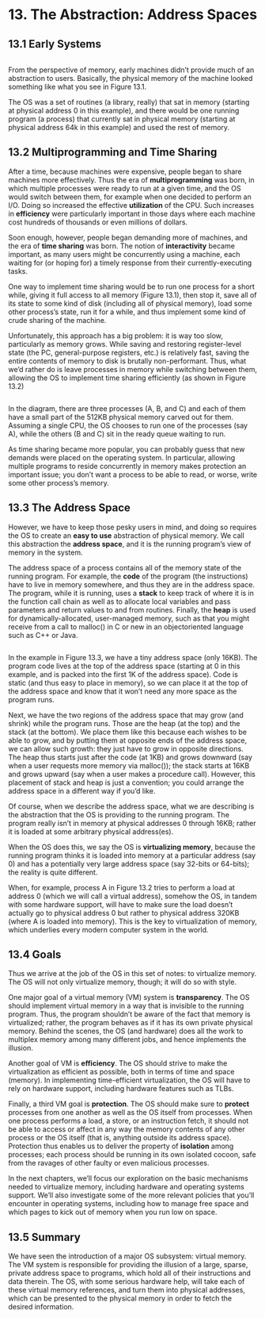 # 13. The Abstraction: Address Spaces

## 13.1 Early Systems

<figure><img src="../.gitbook/assets/image (4) (1).png" alt=""><figcaption></figcaption></figure>

From the perspective of memory, early machines didn’t provide much of an abstraction to users. Basically, the physical memory of the machine looked something like what you see in Figure 13.1.&#x20;

The OS was a set of routines (a library, really) that sat in memory (starting at physical address 0 in this example), and there would be one running program (a process) that currently sat in physical memory (starting at physical address 64k in this example) and used the rest of memory.

## 13.2 Multiprogramming and Time Sharing

After a time, because machines were expensive, people began to share machines more effectively. Thus the era of **multiprogramming** was born, in which multiple processes were ready to run at a given time, and the OS would switch between them, for example when one decided to perform an I/O. Doing so increased the effective **utilization** of the CPU. Such increases in **efficiency** were particularly important in those days where each machine cost hundreds of thousands or even millions of dollars.

Soon enough, however, people began demanding more of machines, and the era of **time sharing** was born. The notion of **interactivity** became important, as many users might be concurrently using a machine, each waiting for (or hoping for) a timely response from their currently-executing tasks.

One way to implement time sharing would be to run one process for a short while, giving it full access to all memory (Figure 13.1), then stop it, save all of its state to some kind of disk (including all of physical memory), load some other process’s state, run it for a while, and thus implement some kind of crude sharing of the machine.

Unfortunately, this approach has a big problem: it is way too slow, particularly as memory grows. While saving and restoring register-level state (the PC, general-purpose registers, etc.) is relatively fast, saving the entire contents of memory to disk is brutally non-performant. Thus, what we’d rather do is leave processes in memory while switching between them, allowing the OS to implement time sharing efficiently (as shown in Figure 13.2)

<figure><img src="../.gitbook/assets/image (3).png" alt=""><figcaption></figcaption></figure>

In the diagram, there are three processes (A, B, and C) and each of them have a small part of the 512KB physical memory carved out for them. Assuming a single CPU, the OS chooses to run one of the processes (say A), while the others (B and C) sit in the ready queue waiting to run.

As time sharing became more popular, you can probably guess that new demands were placed on the operating system. In particular, allowing multiple programs to reside concurrently in memory makes protection an important issue; you don’t want a process to be able to read, or worse, write some other process’s memory.

## 13.3 The Address Space

However, we have to keep those pesky users in mind, and doing so requires the OS to create an **easy to use** abstraction of physical memory. We call this abstraction the **address space**, and it is the running program’s view of memory in the system.

The address space of a process contains all of the memory state of the running program. For example, the **code** of the program (the instructions) have to live in memory somewhere, and thus they are in the address space. The program, while it is running, uses a **stack** to keep track of where it is in the function call chain as well as to allocate local variables and pass parameters and return values to and from routines. Finally, the **heap** is used for dynamically-allocated, user-managed memory, such as that you might receive from a call to malloc() in C or new in an objectoriented language such as C++ or Java.

<figure><img src="../.gitbook/assets/image (13) (1).png" alt=""><figcaption></figcaption></figure>

In the example in Figure 13.3, we have a tiny address space (only 16KB). The program code lives at the top of the address space (starting at 0 in this example, and is packed into the first 1K of the address space). Code is static (and thus easy to place in memory), so we can place it at the top of the address space and know that it won’t need any more space as the program runs.

Next, we have the two regions of the address space that may grow (and shrink) while the program runs. Those are the heap (at the top) and the stack (at the bottom). We place them like this because each wishes to be able to grow, and by putting them at opposite ends of the address space, we can allow such growth: they just have to grow in opposite directions. The heap thus starts just after the code (at 1KB) and grows downward (say when a user requests more memory via malloc()); the stack starts at 16KB and grows upward (say when a user makes a procedure call). However, this placement of stack and heap is just a convention; you could arrange the address space in a different way if you’d like.

Of course, when we describe the address space, what we are describing is the abstraction that the OS is providing to the running program. The program really isn’t in memory at physical addresses 0 through 16KB; rather it is loaded at some arbitrary physical address(es).

When the OS does this, we say the OS is **virtualizing memory**, because the running program thinks it is loaded into memory at a particular address (say 0) and has a potentially very large address space (say 32-bits or 64-bits); the reality is quite different.

When, for example, process A in Figure 13.2 tries to perform a load at address 0 (which we will call a virtual address), somehow the OS, in tandem with some hardware support, will have to make sure the load doesn’t actually go to physical address 0 but rather to physical address 320KB (where A is loaded into memory). This is the key to virtualization of memory, which underlies every modern computer system in the world.

## 13.4 Goals

Thus we arrive at the job of the OS in this set of notes: to virtualize memory. The OS will not only virtualize memory, though; it will do so with style.

One major goal of a virtual memory (VM) system is **transparency**. The OS should implement virtual memory in a way that is invisible to the running program. Thus, the program shouldn’t be aware of the fact that memory is virtualized; rather, the program behaves as if it has its own private physical memory. Behind the scenes, the OS (and hardware) does all the work to multiplex memory among many different jobs, and hence implements the illusion.

Another goal of VM is **efficiency**. The OS should strive to make the virtualization as efficient as possible, both in terms of time and space (memory). In implementing time-efficient virtualization, the OS will have to rely on hardware support, including hardware features such as TLBs.

Finally, a third VM goal is **protection**. The OS should make sure to **protect** processes from one another as well as the OS itself from processes. When one process performs a load, a store, or an instruction fetch, it should not be able to access or affect in any way the memory contents of any other process or the OS itself (that is, anything outside its address space). Protection thus enables us to deliver the property of **isolation** among processes; each process should be running in its own isolated cocoon, safe from the ravages of other faulty or even malicious processes.

In the next chapters, we’ll focus our exploration on the basic mechanisms needed to virtualize memory, including hardware and operating systems support. We’ll also investigate some of the more relevant policies that you’ll encounter in operating systems, including how to manage free space and which pages to kick out of memory when you run low on space.

## 13.5 Summary

We have seen the introduction of a major OS subsystem: virtual memory. The VM system is responsible for providing the illusion of a large, sparse, private address space to programs, which hold all of their instructions and data therein. The OS, with some serious hardware help, will take each of these virtual memory references, and turn them into physical addresses, which can be presented to the physical memory in order to fetch the desired information.
